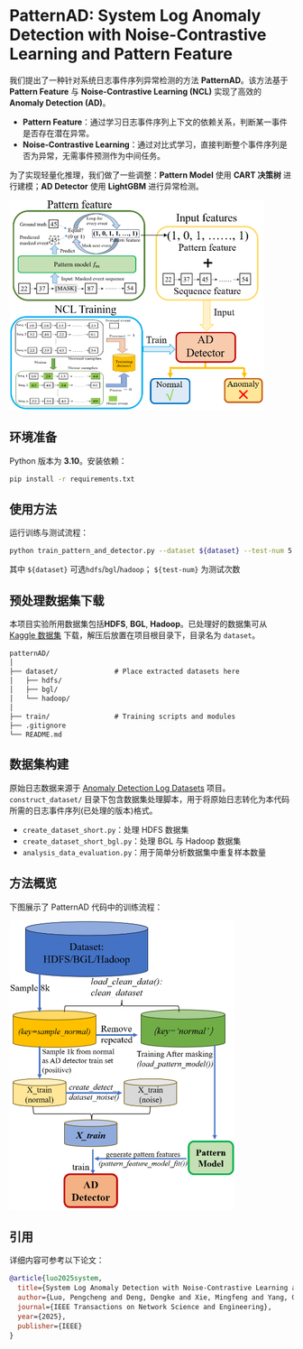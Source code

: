 # PatternAD: System Log Anomaly Detection with Noise-Contrastive Learning and Pattern Feature

我们提出了一种针对系统日志事件序列异常检测的方法 **PatternAD**。该方法基于 **Pattern Feature** 与 **Noise-Contrastive Learning (NCL)** 实现了高效的 **Anomaly Detection (AD)**。  

- **Pattern Feature**：通过学习日志事件序列上下文的依赖关系，判断某一事件是否存在潜在异常。  
- **Noise-Contrastive Learning**：通过对比式学习，直接判断整个事件序列是否为异常，无需事件预测作为中间任务。  

为了实现轻量化推理，我们做了一些调整：**Pattern Model** 使用 **CART 决策树** 进行建模；**AD Detector** 使用 **LightGBM** 进行异常检测。  

 <!-- ![overview](assets/overview.png)   -->

 <img src="assets/overview.png" alt="overview" width="450"/>

<!-- --- -->


## 环境准备
Python 版本为 **3.10**。安装依赖：
```bash
pip install -r requirements.txt
```

<!-- --- -->

## 使用方法

运行训练与测试流程：
```bash
python train_pattern_and_detector.py --dataset ${dataset} --test-num 5
```

其中 `${dataset}` 可选`hdfs`/`bgl`/`hadoop`； `${test-num}` 为测试次数


<!-- --- -->

## 预处理数据集下载

本项目实验所用数据集包括**HDFS**, **BGL**, **Hadoop**。已处理好的数据集可从 [Kaggle 数据集](https://www.kaggle.com/datasets/luopeng1996/patternad-dataset) 下载，解压后放置在项目根目录下，目录名为 `dataset`。 
```
patternAD/
│
├── dataset/              # Place extracted datasets here
│   ├── hdfs/
│   ├── bgl/
│   └── hadoop/
│
├── train/                # Training scripts and modules
├── .gitignore
└── README.md
``` 
  

<!-- --- -->

## 数据集构建

原始日志数据来源于 [Anomaly Detection Log Datasets](https://github.com/ait-aecid/anomaly-detection-log-datasets/) 项目。`construct_dataset/` 目录下包含数据集处理脚本，用于将原始日志转化为本代码所需的日志事件序列(已处理的版本)格式。

- `create_dataset_short.py`：处理 HDFS 数据集
- `create_dataset_short_bgl.py`：处理 BGL 与 Hadoop 数据集  
- `analysis_data_evaluation.py`：用于简单分析数据集中重复样本数量  



## 方法概览
下图展示了 PatternAD 代码中的训练流程：  


<!-- ![pipeline](assets/pipeline.png)   -->
<img src="assets/pipeline.png" alt="pipeline" width="400"/>


<!-- --- -->

## 引用

详细内容可参考以下论文：  

```bibtex
@article{luo2025system,
  title={System Log Anomaly Detection with Noise-Contrastive Learning and Pattern Feature},
  author={Luo, Pengcheng and Deng, Dengke and Xie, Mingfeng and Yang, Genke and Chu, Jian and Soong, Boon-Hee and Yuen, Chau},
  journal={IEEE Transactions on Network Science and Engineering},
  year={2025},
  publisher={IEEE}
}
```
